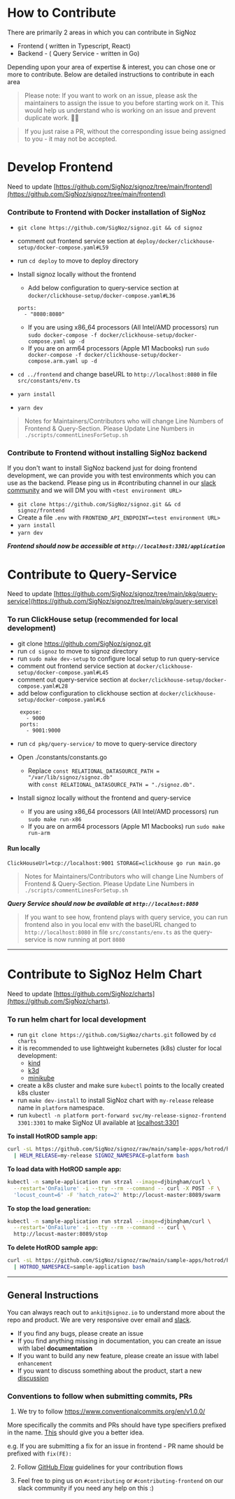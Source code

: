 # How to Contribute

There are primarily 2 areas in which you can contribute in SigNoz

- Frontend ( written in Typescript, React)
- Backend - ( Query Service - written in Go)

Depending upon your area of expertise & interest, you can chose one or more to contribute. Below are detailed instructions to contribute in each area

> Please note: If you want to work on an issue, please ask the maintainers to assign the issue to you before starting work on it. This would help us understand who is working on an issue and prevent duplicate work. 🙏🏻

> If you just raise a PR, without the corresponding issue being assigned to you - it may not be accepted.

# Develop Frontend

Need to update [https://github.com/SigNoz/signoz/tree/main/frontend](https://github.com/SigNoz/signoz/tree/main/frontend)

### Contribute to Frontend with Docker installation of SigNoz

- `git clone https://github.com/SigNoz/signoz.git && cd signoz`
- comment out frontend service section at `deploy/docker/clickhouse-setup/docker-compose.yaml#L59`
- run `cd deploy` to move to deploy directory
- Install signoz locally without the frontend
    - Add below configuration to query-service section at `docker/clickhouse-setup/docker-compose.yaml#L36`

    ```docker
    ports:
      - "8080:8080"
    ```
  - If you are using x86_64 processors (All Intel/AMD processors) run `sudo docker-compose -f docker/clickhouse-setup/docker-compose.yaml up -d`
  - If you are on arm64 processors (Apple M1 Macbooks) run `sudo docker-compose -f docker/clickhouse-setup/docker-compose.arm.yaml up -d`
- `cd ../frontend` and change baseURL to `http://localhost:8080` in file `src/constants/env.ts`
- `yarn install`
- `yarn dev`

> Notes for Maintainers/Contributors who will change Line Numbers of Frontend & Query-Section. Please Update Line Numbers in `./scripts/commentLinesForSetup.sh`

### Contribute to Frontend without installing SigNoz backend

If you don't want to install SigNoz backend just for doing frontend development, we can provide you with test environments which you can use as the backend. Please ping us in #contributing channel in our [slack community](https://signoz.io/slack) and we will DM you with `<test environment URL>`

- `git clone https://github.com/SigNoz/signoz.git && cd signoz/frontend`
- Create a file `.env` with `FRONTEND_API_ENDPOINT=<test environment URL>`
- `yarn install`
- `yarn dev`

**_Frontend should now be accessible at `http://localhost:3301/application`_**

# Contribute to Query-Service

Need to update [https://github.com/SigNoz/signoz/tree/main/pkg/query-service](https://github.com/SigNoz/signoz/tree/main/pkg/query-service)

### To run ClickHouse setup (recommended for local development)

- git clone https://github.com/SigNoz/signoz.git
- run `cd signoz` to move to signoz directory
- run `sudo make dev-setup` to configure local setup to run query-service
- comment out frontend service section at `docker/clickhouse-setup/docker-compose.yaml#L45`
- comment out query-service section at `docker/clickhouse-setup/docker-compose.yaml#L28`
- add below configuration to clickhouse section at `docker/clickhouse-setup/docker-compose.yaml#L6`
```docker
    expose:
      - 9000
    ports:
      - 9001:9000
```

- run `cd pkg/query-service/` to move to query-service directory
- Open ./constants/constants.go
    - Replace ```const RELATIONAL_DATASOURCE_PATH = "/var/lib/signoz/signoz.db"``` \
        with ```const RELATIONAL_DATASOURCE_PATH = "./signoz.db".```

- Install signoz locally without the frontend and query-service
  - If you are using x86_64 processors (All Intel/AMD processors) run `sudo make run-x86`
  - If you are on arm64 processors (Apple M1 Macbooks) run `sudo make run-arm`

#### Run locally
```console
ClickHouseUrl=tcp://localhost:9001 STORAGE=clickhouse go run main.go
```

> Notes for Maintainers/Contributors who will change Line Numbers of Frontend & Query-Section. Please Update Line Numbers in `./scripts/commentLinesForSetup.sh`

**_Query Service should now be available at `http://localhost:8080`_**

> If you want to see how, frontend plays with query service, you can run frontend also in you local env with the baseURL changed to `http://localhost:8080` in file `src/constants/env.ts` as the query-service is now running at port `8080`

---
<!-- Instead of configuring a local setup, you can also use [Gitpod](https://www.gitpod.io/), a VSCode-based Web IDE.

Click the button below. A workspace with all required environments will be created.

[![Open in Gitpod](https://gitpod.io/button/open-in-gitpod.svg)](https://gitpod.io/#https://github.com/SigNoz/signoz)

> To use it on your forked repo, edit the 'Open in Gitpod' button url to `https://gitpod.io/#https://github.com/<your-github-username>/signoz` -->

# Contribute to SigNoz Helm Chart

Need to update [https://github.com/SigNoz/charts](https://github.com/SigNoz/charts).

### To run helm chart for local development

- run `git clone https://github.com/SigNoz/charts.git` followed by `cd charts`
- it is recommended to use lightweight kubernetes (k8s) cluster for local development:
  - [kind](https://kind.sigs.k8s.io/docs/user/quick-start/#installation)
  - [k3d](https://k3d.io/#installation)
  - [minikube](https://minikube.sigs.k8s.io/docs/start/)
- create a k8s cluster and make sure `kubectl` points to the locally created k8s cluster
- run `make dev-install` to install SigNoz chart with `my-release` release name in `platform` namespace.
- run `kubectl -n platform port-forward svc/my-release-signoz-frontend 3301:3301` to make SigNoz UI available at [localhost:3301](http://localhost:3301)

**To install HotROD sample app:**

```bash
curl -sL https://github.com/SigNoz/signoz/raw/main/sample-apps/hotrod/hotrod-install.sh \
  | HELM_RELEASE=my-release SIGNOZ_NAMESPACE=platform bash
```

**To load data with HotROD sample app:**

```bash
kubectl -n sample-application run strzal --image=djbingham/curl \
  --restart='OnFailure' -i --tty --rm --command -- curl -X POST -F \
  'locust_count=6' -F 'hatch_rate=2' http://locust-master:8089/swarm
```

**To stop the load generation:**

```bash
kubectl -n sample-application run strzal --image=djbingham/curl \
  --restart='OnFailure' -i --tty --rm --command -- curl \
  http://locust-master:8089/stop
```

**To delete HotROD sample app:**

```bash
curl -sL https://github.com/SigNoz/signoz/raw/main/sample-apps/hotrod/hotrod-delete.sh \
  | HOTROD_NAMESPACE=sample-application bash
```

---

## General Instructions

You can always reach out to `ankit@signoz.io` to understand more about the repo and product. We are very responsive over email and [slack](https://signoz.io/slack).

- If you find any bugs, please create an issue
- If you find anything missing in documentation, you can create an issue with label **documentation**
- If you want to build any new feature, please create an issue with label `enhancement`
- If you want to discuss something about the product, start a new [discussion](https://github.com/SigNoz/signoz/discussions)

### Conventions to follow when submitting commits, PRs

1. We try to follow https://www.conventionalcommits.org/en/v1.0.0/

More specifically the commits and PRs should have type specifiers prefixed in the name. [This](https://www.conventionalcommits.org/en/v1.0.0/#specification) should give you a better idea.

e.g. If you are submitting a fix for an issue in frontend - PR name should be prefixed with `fix(FE):`

2. Follow [GitHub Flow](https://guides.github.com/introduction/flow/) guidelines for your contribution flows

3. Feel free to ping us on `#contributing` or `#contributing-frontend` on our slack community if you need any help on this :)
